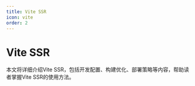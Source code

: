```yaml
---
title: Vite SSR
icon: vite
order: 2
---
```


# Vite SSR

本文将详细介绍Vite SSR，包括开发配置、构建优化、部署策略等内容，帮助读者掌握Vite SSR的使用方法。
